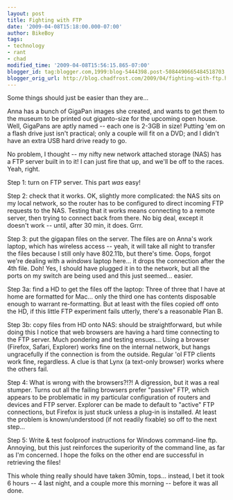 ```yaml
---
layout: post
title: Fighting with FTP
date: '2009-04-08T15:18:00.000-07:00'
author: BikeBoy
tags:
- technology
- rant
- chad
modified_time: '2009-04-08T15:56:15.865-07:00'
blogger_id: tag:blogger.com,1999:blog-5444398.post-5084490665484518703
blogger_orig_url: http://blog.chadfrost.com/2009/04/fighting-with-ftp.html
---
```


Some things should just be easier than they are... 

Anna has a bunch of GigaPan images she created, and wants to get them to the 
museum to be printed out giganto-size for the upcoming open house. Well, 
GigaPans are aptly named -- each one is 2-3GB in size! Putting 'em on a flash 
drive just isn't practical; only a couple will fit on a DVD; and I didn't have 
an extra USB hard drive ready to go. 

No problem, I thought -- my nifty new network attached storage (NAS) has a FTP 
server built in to it! I can just fire that up, and we'll be off to the races. 
Yeah, right. 
<!--more-->

Step 1: turn on FTP server. This part *was* easy! 

Step 2: check that it works. OK, slightly more complicated: the NAS sits on my 
local network, so the router has to be configured to direct incoming FTP 
requests to the NAS. Testing that it works means connecting to a remote 
server, then trying to connect back from there. No big deal, except it doesn't 
work -- until, after 30 min, it does. Grrr. 

Step 3: put the gigapan files on the server. The files are on Anna's work 
laptop, which has wireless access -- yeah, it will take all night to transfer 
the files because I still only have 802.11b, but there's time. Oops, forgot 
we're dealing with a *windows* laptop here... it drops the connection after 
the 4th file. Doh! Yes, I should have plugged it in to the network, but all 
the ports on my switch are being used and this just seemed... easier. 

Step 3a: find a HD to get the files off the laptop: Three of three that I have 
at home are formatted for Mac... only the third one has contents disposable 
enough to warrant re-formatting. But at least with the files copied off onto 
the HD, if this little FTP experiment fails utterly, there's a reasonable Plan 
B. 

Step 3b: copy files from HD onto NAS: should be straightforward, but while 
doing this I notice that web browsers are having a hard time connecting to the 
FTP server. Much pondering and testing ensues... Using a browser (Firefox, 
Safari, Explorer) works fine on the internal network, but hangs ungracefully 
if the connection is from the outside. Regular 'ol FTP clients work fine, 
regardless. A clue is that Lynx (a text-only browser) works where the others 
fail. 

Step 4: What is wrong with the browsers?!?! A digression, but it was a real 
stumper. Turns out all the failing browsers prefer "passive" FTP, which 
appears to be problematic in my particular configuration of routers and 
devices and FTP server. Explorer can be made to default to "active" FTP 
connections, but Firefox is just stuck unless a plug-in is installed. At least 
the problem is known/understood (if not readily fixable) so off to the next 
step... 

Step 5: Write & test foolproof instructions for Windows command-line ftp. 
Annoying, but this just reinforces the superiority of the command line, as far 
as I'm concerned. I hope the folks on the other end are successful in 
retrieving the files! 

This whole thing really should have taken 30min, tops... instead, I bet it 
took 6 hours -- 4 last night, and a couple more this morning -- before it was 
all done. 

